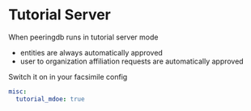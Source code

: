 # Tutorial Server

When peeringdb runs in tutorial server mode

- entities are always automatically approved
- user to organization affiliation requests are automatically approved

Switch it on in your facsimile config

```yaml
misc:
  tutorial_mdoe: true
```
